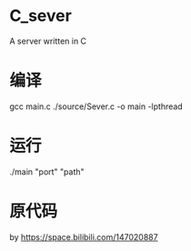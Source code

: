 # C_sever
A server written in C
# 编译
gcc main.c ./source/Sever.c -o main -lpthread
# 运行
./main "port" "path"
# 原代码
by https://space.bilibili.com/147020887
